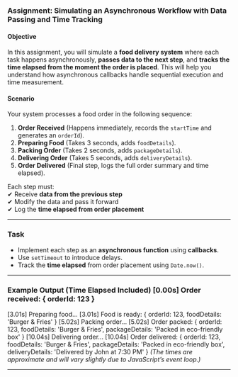 ### **Assignment: Simulating an Asynchronous Workflow with Data Passing and Time Tracking**  

#### **Objective**  
In this assignment, you will simulate a **food delivery system** where each task happens asynchronously, **passes data to the next step**, and **tracks the time elapsed from the moment the order is placed**. This will help you understand how asynchronous callbacks handle sequential execution and time measurement.  

#### **Scenario**  
Your system processes a food order in the following sequence:  

1. **Order Received** (Happens immediately, records the `startTime` and generates an `orderId`).  
2. **Preparing Food** (Takes 3 seconds, adds `foodDetails`).  
3. **Packing Order** (Takes 2 seconds, adds `packageDetails`).  
4. **Delivering Order** (Takes 5 seconds, adds `deliveryDetails`).  
5. **Order Delivered** (Final step, logs the full order summary and time elapsed).  

Each step must:  
✔ Receive **data from the previous step**  
✔ Modify the data and pass it forward  
✔ Log the **time elapsed from order placement**  

---

### **Task**  
- Implement each step as an **asynchronous function** using **callbacks**.  
- Use `setTimeout` to introduce delays.  
- Track the **time elapsed** from order placement using `Date.now()`.  

---

### **Example Output (Time Elapsed Included)**  [0.00s] Order received: { orderId: 123 }
[3.01s] Preparing food...
[3.01s] Food is ready: { orderId: 123, foodDetails: 'Burger & Fries' }
[5.02s] Packing order...
[5.02s] Order packed: { orderId: 123, foodDetails: 'Burger & Fries', packageDetails: 'Packed in eco-friendly box' }
[10.04s] Delivering order...
[10.04s] Order delivered: { orderId: 123, foodDetails: 'Burger & Fries', packageDetails: 'Packed in eco-friendly box', deliveryDetails: 'Delivered by John at 7:30 PM' }
*(The times are approximate and will vary slightly due to JavaScript’s event loop.)*  

---